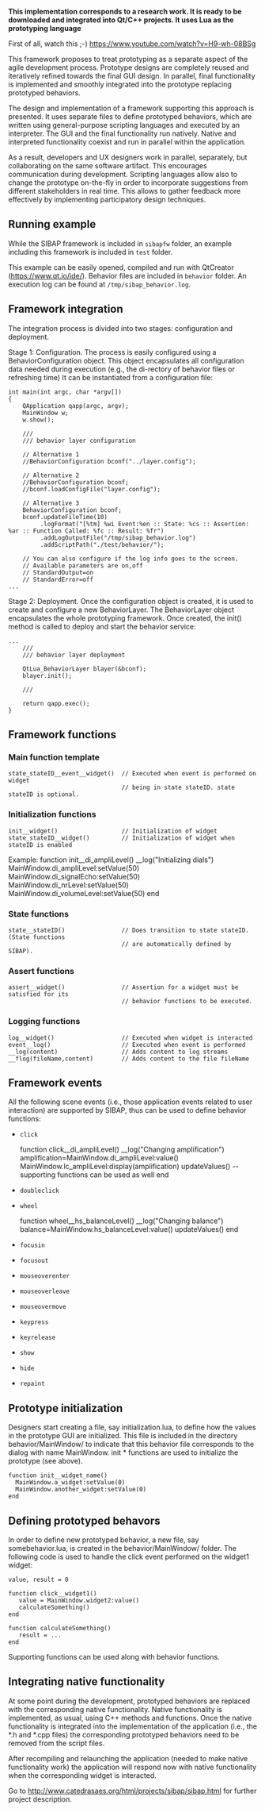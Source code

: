 
**This implementation corresponds to a research work. It is ready to be downloaded and integrated into Qt/C++ projects. It uses Lua as the prototyping language**

First of all, watch this ;-)
https://www.youtube.com/watch?v=H9-wh-08BSg

This framework proposes to treat prototyping as a separate aspect of the agile development process.
Prototype designs are completely reused and iteratively refined towards the
final GUI design. In parallel, final functionality is implemented and
smoothly integrated into the prototype replacing prototyped behaviors.

The design and implementation of a framework supporting this approach is
presented. It uses separate files to define prototyped behaviors, which are written
using general-purpose scripting languages and executed by an
interpreter. The GUI and the final functionality run natively.
Native and interpreted functionality coexist and run in parallel within the
application.

As a result, developers and UX designers work in parallel, separately, but
collaborating on the same software artifact. This encourages communication
during development. Scripting languages allow also to change the prototype on-the-fly in order
to incorporate suggestions from different stakeholders in real time. This
allows to gather feedback more effectively by implementing participatory
design techniques.

## Running example

While the SIBAP framework is included in `sibapfw` folder, an example including this
framework is included in `test` folder. 

This example can be easily opened, compiled and run with 
QtCreator (https://www.qt.io/ide/). 
Behavior files are included in `behavior` folder. 
An execution log can be found at `/tmp/sibap_behavior.log`.



## Framework integration

The integration process is divided into two stages: configuration and deployment.

Stage 1: Configuration. The process is easily configured using a BehaviorConfiguration
object. This object encapsulates all configuration data needed during execution (e.g., the di-rectory of behavior files or refreshing time) It can be instantiated from a configuration file:

    int main(int argc, char *argv[])
    {
        QApplication qapp(argc, argv);
        MainWindow w;
        w.show();

        ///
        /// behavior layer configuration

        // Alternative 1
        //BehaviorConfiguration bconf("../layer.config");

        // Alternative 2
        //BehaviorConfiguration bconf;
        //bconf.loadConfigFile("layer.config");

        // Alternative 3
        BehaviorConfiguration bconf;
        bconf.updateFileTime(10)
             .logFormat("[%tm] %wi Event:%en :: State: %cs :: Assertion: %ar :: Function Called: %fc :: Result: %fr")
             .addLogOutputFile("/tmp/sibap_behavior.log")
             .addScriptPath("./test/behavior/");

        // You can also configure if the log info goes to the screen.
        // Available parameters are on,off
        // StandardOutput=on
        // StandardError=off
    ...

Stage 2: Deployment. Once the configuration object is created, it is used to create and configure a new BehaviorLayer. The BehaviorLayer object encapsulates the whole prototyping framework. Once created, the
init() method is called to deploy and start the behavior service:


    ...
        ///
        /// behavior layer deployment

        QtLua_BehaviorLayer blayer(&bconf);
        blayer.init();

        ///

        return qapp.exec();
    }

## Framework functions

### Main function template

    state_stateID__event__widget()  // Executed when event is performed on widget 
                                    // being in state stateID. state stateID is optional.

### Initialization functions

    init__widget()                  // Initialization of widget
    state_stateID__widget()         // Initialization of widget when stateID is enabled
    
Example:
    function init__di_ampliLevel()
        __log("Initializing dials")
        MainWindow.di_ampliLevel:setValue(50)
        MainWindow.di_signalEcho:setValue(50)
        MainWindow.di_nrLevel:setValue(50)
        MainWindow.di_volumeLevel:setValue(50)
    end

### State functions

    state__stateID()                // Does transition to state stateID. (State functions
                                    // are automatically defined by SIBAP).

### Assert functions

    assert__widget()                // Assertion for a widget must be satisfied for its
                                    // behavior functions to be executed.

### Logging functions

    log__widget()                   // Executed when widget is interacted
    event__log()                    // Executed when event is performed
    __log(content)                  // Adds content to log streams
    __flog(fileName,content)        // Adds content to the file fileName


## Framework events

All the following scene events (i.e., those application events related to user 
interaction) are supported by SIBAP, thus can be used to define behavior functions:

- `click`

    function click__di_ampliLevel()
       __log("Changing amplification")
       amplification=MainWindow.di_ampliLevel:value()
       MainWindow.lc_ampliLevel:display(amplification)
       updateValues() -- supporting functions can be used as well
    end

- `doubleclick`
- `wheel`

    function wheel__hs_balanceLevel()
       __log("Changing balance")
       balance=MainWindow.hs_balanceLevel:value()
       updateValues()
    end

- `focusin`
- `focusout`
- `mouseoverenter`
- `mouseoverleave`
- `mouseovermove`
- `keypress`
- `keyrelease`
- `show`
- `hide`
- `repaint`


## Prototype initialization

Designers start creating a file, say initialization.lua, to define how the
values in the prototype GUI are initialized. This file is included in the directory
behavior/MainWindow/ to indicate that this behavior file corresponds to the dialog with
name MainWindow. init * functions are used to initialize the prototype (see above).

    function init__widget_name()
      MainWindow.a_widget:setValue(0)
      MainWindow.another_widget:setValue(0)
    end

## Defining prototyped behavors

In order to define new prototyped behavior, a new file, say somebehavior.lua, is created
in the behavior/MainWindow/ folder. The following code is used to handle the click event
performed on the widget1 widget:

    value, result = 0
    
    function click__widget1()
       value = MainWindow.widget2:value()
       calculateSomething()
    end
    
    function calculateSomething()
       result = ...
    end

Supporting functions can be used along with behavior functions.


## Integrating native functionality

At some point during the development, prototyped behaviors are replaced with the corresponding native functionality. Native functionality is implemented, as usual, using C++ methods and functions. Once the native functionality is integrated into the implementation of the application (i.e., the *.h and *.cpp files) the corresponding prototyped behaviors need to be removed from the script files. 

After recompiling and relaunching the application (needed to make native functionality work) the application will respond now with native functionality when the corresponding widget is interacted.




Go to http://www.catedrasaes.org/html/projects/sibap/sibap.html for further project description.
